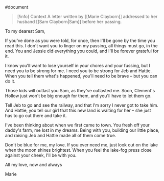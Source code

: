 #document 

>[!info] Context
>A letter written by [[Marie Clayborn]] addressed to her husband [[Sam Clayborn|Sam]] before her passing. 

To my dearest Sam,

If you've done as you were told, for once, then I'll be gone by the time you read this. I don't want you to linger on my passing, all things must go, in the end. You and Jessie did everything you could, and I'll be forever grateful for it.

I know you'll want to lose yourself in your chores and your fussing, but I need you to be strong for me. I need you to be strong for Jeb and Hattie. When you tell them what's happened, you'll need to be brave – but you can do it.

Those kids will outlast you Sam, as they've outlasted me. Soon, Clement's Hollow just won't be big enough for them, and you'll have to let them go.

Tell Jeb to go and see the railway, and that I'm sorry I never got to take him. And Hattie, you tell our girl that this new land is waiting for her – she just has to go out there and take it.

I've been thinking about when we first came to town. You fresh off your daddy's farm, me lost in my dreams. Being with you, building our little place, and raising Jeb and Hattie made all of them come true.

Don't be blue for me, my love. If you ever need me, just look out on the lake when the moon shines brightest. When you feel the lake-fog press close against your cheek, I'll be with you.

All my love, now and always

Marie